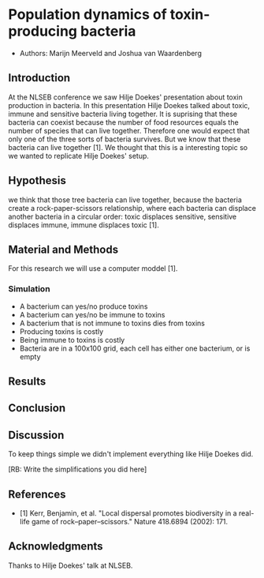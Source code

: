 # Population dynamics of toxin-producing bacteria 

 * Authors: Marijn Meerveld and Joshua van Waardenberg

## Introduction

At the NLSEB conference we saw Hilje Doekes' presentation about toxin production in bacteria. 
In this presentation Hilje Doekes talked about toxic, immune and sensitive bacteria living together.
It is suprising that these bacteria can coexist because the number of food resources equals the number of species that can live together. 
Therefore one would expect that only one of the three sorts of bacteria survives.
But we know that these bacteria can live together [1].
We thought that this is a interesting topic so we wanted to replicate Hilje Doekes' setup.

## Hypothesis

we think that those tree bacteria can live together, because the bacteria create a rock-paper-scissors relationship,
where each bacteria can displace another bacteria in a circular order: 
toxic displaces sensitive, sensitive displaces immune, immune displaces toxic [1].

## Material and Methods

For this research we will use a computer moddel [1].

### Simulation

 * A bacterium can yes/no produce toxins
 * A bacterium can yes/no be immune to toxins
 * A bacterium that is not immune to toxins dies from toxins
 * Producing toxins is costly
 * Being immune to toxins is costly
 * Bacteria are in a 100x100 grid, each cell has either one bacterium, or is empty

## Results

## Conclusion

## Discussion

To keep things simple we didn't implement everything like Hilje Doekes did.

[RB: Write the simplifications you did here]

## References

 * [1] Kerr, Benjamin, et al. "Local dispersal promotes biodiversity in a real-life game of rock–paper–scissors." Nature 418.6894 (2002): 171.

## Acknowledgments

Thanks to Hilje Doekes' talk at NLSEB.
